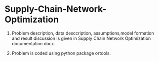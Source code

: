 # Supply-Chain-Network-Optimization

1. Problem description, data desccription, assumptions,model formation and result discussion is given in Supply Chain Network Optimization documentation.docx.

2. Problem is coded using python package ortools.
